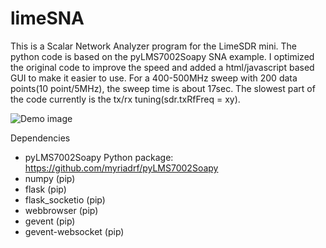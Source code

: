 # limeSNA
This is a Scalar Network Analyzer program for the LimeSDR mini.
The python code is based on the pyLMS7002Soapy SNA example. I optimized the original code to improve the speed and added a html/javascript based GUI to make it easier to use.
For a 400-500MHz sweep with 200 data points(10 point/5MHz), the sweep time is about 17sec. The slowest part of the code currently is the tx/rx tuning(sdr.txRfFreq = xy).

![Demo image](https://github.com/nepeee/limeSNA/blob/master/demo.png)

Dependencies
- pyLMS7002Soapy Python package: https://github.com/myriadrf/pyLMS7002Soapy
- numpy (pip)
- flask (pip)
- flask_socketio (pip)
- webbrowser (pip)
- gevent (pip)
- gevent-websocket (pip)
